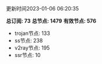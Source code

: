 更新时间2023-01-06 06:20:35

**总订阅: 73**
**总节点: 1479**
**有效节点: 576**
- trojan节点: 133
- ss节点: 238
- v2ray节点: 195
- ssr节点: 10
